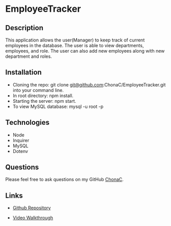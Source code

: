 # EmployeeTracker

## Description
This application allows the user(Manager) to keep track of current employees in the database. The user is able to view departments, employees, and role. The user can also add new employees along with new department and roles. 

## Installation
* Cloning the repo: git clone git@github.com:ChonaC/EmployeeTracker.git into your command line.
* In root directory: npm install.
* Starting the server: npm start.
* To view MySQL database: mysql -u root -p 

## Technologies
* Node
* Inquirer
* MySQL
* Dotenv

## Questions
Please feel free to ask questions on my GitHub [ChonaC][github-chona].

## Links

* [Github Repository][github-repo]

* [Video Walkthrough][video-walkthrough]




[github-chona]: https://github.com/ChonaC
[github-repo]: https://github.com/ChonaC/EmployeeTracker
[video-walkthrough]: https://drive.google.com/file/d/1HpVK_qQ6XJSpO81jvIsTq7V2XLkysVVf/view